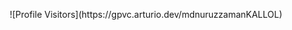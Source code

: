 


<p style="text-align:center;">![Profile Visitors](https://gpvc.arturio.dev/mdnuruzzamanKALLOL) </p>
